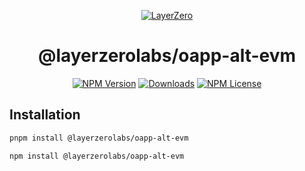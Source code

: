 <p align="center">
  <a href="https://layerzero.network">
    <img alt="LayerZero" style="max-width: 500px" src="https://d3a2dpnnrypp5h.cloudfront.net/bridge-app/lz.png"/>
  </a>
</p>

<h1 align="center">@layerzerolabs/oapp-alt-evm</h1>

<!-- The badges section -->
<p align="center">
  <!-- Shields.io NPM published package version -->
  <a href="https://www.npmjs.com/package/@layerzerolabs/oapp-alt-evm"><img alt="NPM Version" src="https://img.shields.io/npm/v/@layerzerolabs/oapp-alt-evm"/></a>
  <!-- Shields.io NPM downloads -->
  <a href="https://www.npmjs.com/package/@layerzerolabs/oapp-ealt-vm"><img alt="Downloads" src="https://img.shields.io/npm/dm/@layerzerolabs/oapp-alt-evm"/></a>
  <!-- Shields.io license badge -->
  <a href="https://www.npmjs.com/package/@layerzerolabs/oapp-alt-evm"><img alt="NPM License" src="https://img.shields.io/npm/l/@layerzerolabs/oapp-alt-evm"/></a>
</p>

## Installation

```bash
pnpm install @layerzerolabs/oapp-alt-evm
```

```bash
npm install @layerzerolabs/oapp-alt-evm
```
